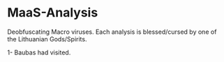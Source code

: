 # MaaS-Analysis
Deobfuscating Macro viruses. Each analysis is blessed/cursed by one of the Lithuanian Gods/Spirits.


1- Baubas had visited.

